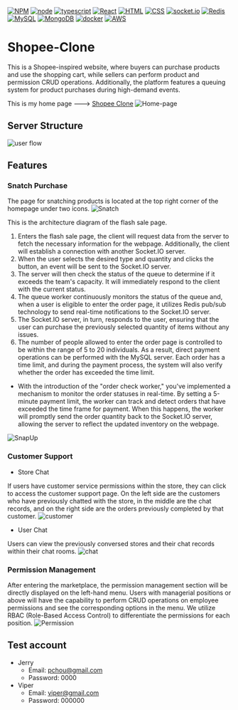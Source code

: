 [![NPM](https://img.shields.io/badge/NPM-ba443f?style=for-the-badge&logo=npm&logoColor=white)](https://www.npmjs.com/)
[![node](https://img.shields.io/badge/Node.js-43853D?style=for-the-badge&logo=node.js&logoColor=white)](https://nodejs.org/en/)
[![typescript](https://img.shields.io/badge/TypeScript-007acc?style=for-the-badge&logo=TypeScript&logoColor=white)](https://www.typescriptlang.org/)
[![React](https://img.shields.io/badge/React-61DBFB?style=for-the-badge&logo=React&logoColor=white)](https://react.dev/)
[![HTML](https://img.shields.io/badge/HTML-E34F26?style=for-the-badge&logo=html5&logoColor=white)](https://www.w3schools.com/html/)
[![CSS](https://img.shields.io/badge/CSS-264de4?style=for-the-badge&logo=CSS3&logoColor=white)](https://www.w3schools.com/css/)
[![socket.io](https://img.shields.io/badge/socket.io-010101?style=for-the-badge&logo=socket.io&logoColor=white)](https://socket.io/)
[![Redis](https://img.shields.io/badge/Redis-D82C20?style=for-the-badge&logo=redis&logoColor=white)](https://redis.io/)
[![MySQL](https://img.shields.io/badge/MySQL-4479A1?style=for-the-badge&logo=mysql&logoColor=white)](https://www.mysql.com/)
[![MongoDB](https://img.shields.io/badge/mongoDB-4DB33D?style=for-the-badge&logo=mongoDB&logoColor=white)](https://www.mongodb.com/)
[![docker](https://img.shields.io/badge/docker-2496ED?style=for-the-badge&logo=docker&logoColor=white)](https://www.docker.com/)
[![AWS](https://img.shields.io/badge/AWS-232F3E?style=for-the-badge&logo=amazon-aws&logoColor=white)](https://aws.amazon.com/)
# Shopee-Clone

This is a Shopee-inspired website, where buyers can purchase products and use the shopping cart, while sellers can perform product and permission CRUD operations. Additionally, the platform features a queuing system for product purchases during high-demand events.

This is my home page ---> [Shopee Clone](https://hyperushle.com)
![Home-page](https://github.com/pchou887/Shopee-Clone/assets/118956591/c6c3ec64-5197-4aae-82e4-212d832d3834)

## Server Structure
![user flow](https://github.com/pchou887/Shopee-Clone/assets/118956591/d16926c8-ecd9-4af4-a466-6206c34d4854)

## Features

### Snatch Purchase
The page for snatching products is located at the top right corner of the homepage under two icons.
![Snatch](https://github.com/pchou887/Shopee-Clone/assets/118956591/d7000032-fcd9-42ae-b87a-775b31ce8cd6)

This is the architecture diagram of the flash sale page.
1. Enters the flash sale page, the client will request data from the server to fetch the necessary information for the webpage. Additionally, the client will establish a connection with another Socket.IO server.
2. When the user selects the desired type and quantity and clicks the button, an event will be sent to the Socket.IO server.
3. The server will then check the status of the queue to determine if it exceeds the team's capacity. It will immediately respond to the client with the current status.
4. The queue worker continuously monitors the status of the queue and, when a user is eligible to enter the order page, it utilizes Redis pub/sub technology to send real-time notifications to the Socket.IO server.
5. The Socket.IO server, in turn, responds to the user, ensuring that the user can purchase the previously selected quantity of items without any issues.
6. The number of people allowed to enter the order page is controlled to be within the range of 5 to 20 individuals. As a result, direct payment operations can be performed with the MySQL server. Each order has a time limit, and during the payment process, the system will also verify whether the order has exceeded the time limit.
- With the introduction of the "order check worker," you've implemented a mechanism to monitor the order statuses in real-time. By setting a 5-minute payment limit, the worker can track and detect orders that have exceeded the time frame for payment. When this happens, the worker will promptly send the order quantity back to the Socket.IO server, allowing the server to reflect the updated inventory on the webpage.

![SnapUp](https://github.com/pchou887/Shopee-Clone/assets/118956591/bbb4eaa9-5bbd-4f3c-9195-8928903b2fb7)


### Customer Support
- Store Chat

If users have customer service permissions within the store, they can click to access the customer support page. On the left side are the customers who have previously chatted with the store, in the middle are the chat records, and on the right side are the orders previously completed by that customer.
![customer](https://github.com/pchou887/Shopee-Clone/assets/118956591/e993b174-2fc2-469f-b2a3-1ce5528fbd85)

- User Chat

Users can view the previously conversed stores and their chat records within their chat rooms.
![chat](https://github.com/pchou887/Shopee-Clone/assets/118956591/8155a545-9736-434f-a23d-54ad40917c03)

### Permission Management
After entering the marketplace, the permission management section will be directly displayed on the left-hand menu. Users with managerial positions or above will have the capability to perform CRUD operations on employee permissions and see the corresponding options in the menu. We utilize RBAC (Role-Based Access Control) to differentiate the permissions for each position.
![Permission](https://github.com/pchou887/Shopee-Clone/assets/118956591/7ff56ce1-3d01-4f54-a715-22b270314918)

## Test account
- Jerry
  - Email: pchou@gmail.com
  - Password: 0000
- Viper
  - Email: viper@gmail.com
  - Password: 000000

